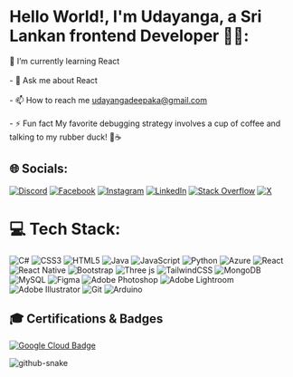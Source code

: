 # Hello World!, I'm Udayanga, a Sri Lankan frontend Developer 👋🏼:
🌱 I’m currently learning React<br><br>- 💬 Ask me about React<br><br>- 📫 How to reach me udayangadeepaka@gmail.com<br><br>- ⚡ Fun fact My favorite debugging strategy involves a cup of coffee and talking to my rubber duck! 🦆☕


## 🌐 Socials:
[![Discord](https://img.shields.io/badge/Discord-%237289DA.svg?logo=discord&logoColor=white)](https://discord.gg/deepakaudayanga) [![Facebook](https://img.shields.io/badge/Facebook-%231877F2.svg?logo=Facebook&logoColor=white)](https://facebook.com/deepakaudayanga) [![Instagram](https://img.shields.io/badge/Instagram-%23E4405F.svg?logo=Instagram&logoColor=white)](https://instagram.com/udayangadeepaka) [![LinkedIn](https://img.shields.io/badge/LinkedIn-%230077B5.svg?logo=linkedin&logoColor=white)](https://linkedin.com/in/deepakaudayanga) [![Stack Overflow](https://img.shields.io/badge/-Stackoverflow-FE7A16?logo=stack-overflow&logoColor=white)](https://stackoverflow.com/users/deepakaudayanga) [![X](https://img.shields.io/badge/X-black.svg?logo=X&logoColor=white)](https://x.com/udayangadeepaka) 

# 💻 Tech Stack:
![C#](https://img.shields.io/badge/c%23-%23239120.svg?style=for-the-badge&logo=csharp&logoColor=white) ![CSS3](https://img.shields.io/badge/css3-%231572B6.svg?style=for-the-badge&logo=css3&logoColor=white) ![HTML5](https://img.shields.io/badge/html5-%23E34F26.svg?style=for-the-badge&logo=html5&logoColor=white) ![Java](https://img.shields.io/badge/java-%23ED8B00.svg?style=for-the-badge&logo=openjdk&logoColor=white) ![JavaScript](https://img.shields.io/badge/javascript-%23323330.svg?style=for-the-badge&logo=javascript&logoColor=%23F7DF1E) ![Python](https://img.shields.io/badge/python-3670A0?style=for-the-badge&logo=python&logoColor=ffdd54) ![Azure](https://img.shields.io/badge/azure-%230072C6.svg?style=for-the-badge&logo=microsoftazure&logoColor=white) ![React](https://img.shields.io/badge/react-%2320232a.svg?style=for-the-badge&logo=react&logoColor=%2361DAFB) ![React Native](https://img.shields.io/badge/react_native-%2320232a.svg?style=for-the-badge&logo=react&logoColor=%2361DAFB) ![Bootstrap](https://img.shields.io/badge/bootstrap-%238511FA.svg?style=for-the-badge&logo=bootstrap&logoColor=white) ![Three js](https://img.shields.io/badge/threejs-black?style=for-the-badge&logo=three.js&logoColor=white) ![TailwindCSS](https://img.shields.io/badge/tailwindcss-%2338B2AC.svg?style=for-the-badge&logo=tailwind-css&logoColor=white) ![MongoDB](https://img.shields.io/badge/MongoDB-%234ea94b.svg?style=for-the-badge&logo=mongodb&logoColor=white) ![MySQL](https://img.shields.io/badge/mysql-4479A1.svg?style=for-the-badge&logo=mysql&logoColor=white) ![Figma](https://img.shields.io/badge/figma-%23F24E1E.svg?style=for-the-badge&logo=figma&logoColor=white) ![Adobe Photoshop](https://img.shields.io/badge/adobe%20photoshop-%2331A8FF.svg?style=for-the-badge&logo=adobe%20photoshop&logoColor=white) ![Adobe Lightroom](https://img.shields.io/badge/Adobe%20Lightroom-31A8FF.svg?style=for-the-badge&logo=Adobe%20Lightroom&logoColor=white) ![Adobe Illustrator](https://img.shields.io/badge/adobe%20illustrator-%23FF9A00.svg?style=for-the-badge&logo=adobe%20illustrator&logoColor=white) ![Git](https://img.shields.io/badge/git-%23F05033.svg?style=for-the-badge&logo=git&logoColor=white) ![Arduino](https://img.shields.io/badge/-Arduino-00979D?style=for-the-badge&logo=Arduino&logoColor=white)
## 🎓 Certifications & Badges

[![Google Cloud Badge](https://example.com/path-to-badge-image.png)](https://www.cloudskillsboost.google/public_profiles/[your_profile_link](https://learn.microsoft.com/en-us/users/udayanga-6286/))

<picture>
  <source media="(prefers-color-scheme: dark)" srcset="https://raw.githubusercontent.com/tobiasmeyhoefer/tobiasmeyhoefer/output/github-snake-dark.svg" />
  <source media="(prefers-color-scheme: light)" srcset="https://raw.githubusercontent.com/tobiasmeyhoefer/tobiasmeyhoefer/output/github-snake.svg" />
  <img alt="github-snake" src="https://raw.githubusercontent.com/tobiasmeyhoefer/tobiasmeyhoefer/output/github-snake.svg" />
</picture>
